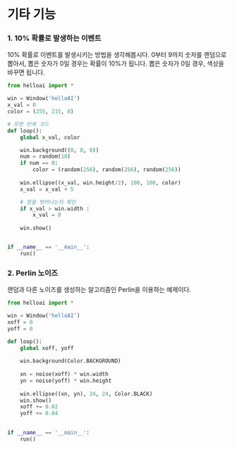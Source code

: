 # 기타 기능

### 1. 10% 확률로 발생하는 이벤트&#x20;

10% 확률로 이벤트를 발생시키는 방법을 생각해봅시다. 0부터 9까지 숫자를 랜덤으로 뽑아서, 뽑은 숫자가 0일 경우는 확률이 10%가 됩니다. 뽑은 숫자가 0일 경우, 색상을 바꾸면 됩니다.

```python
from helloai import *

win = Window('helloAI')
x_val = 0
color = (255, 215, 0)

# 무한 반복 코드 
def loop():
    global x_val, color 

    win.background((0, 0, 0))
    num = random(10)
    if num == 0:
        color = (random(256), random(256), random(256))
    
    win.ellipse((x_val, win.height/2), 100, 100, color)
    x_val = x_val + 5

    # 창을 벗어나는지 확인 
    if x_val > win.width :
        x_val = 0
    
    win.show()


if __name__ == '__main__':
    run()
```



### 2. Perlin 노이즈&#x20;

랜덤과 다른 노이즈를 생성하는 알고리즘인 Perlin을 이용하는 예제이다.

```python
from helloai import *

win = Window('helloAI')
xoff = 0
yoff = 0

def loop():
    global xoff, yoff
    
    win.background(Color.BACKGROUND)
    
    xn = noise(xoff) * win.width
    yn = noise(yoff) * win.height
    
    win.ellipse((xn, yn), 24, 24, Color.BLACK)
    win.show()
    xoff += 0.02
    yoff += 0.04
    

if __name__ == '__main__':
    run()
```
